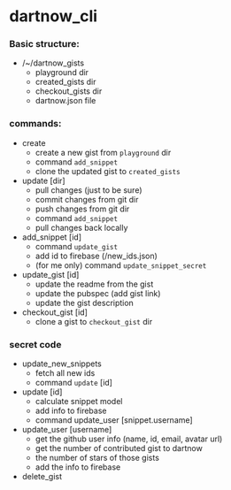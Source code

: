 # dartnow_cli

### Basic structure:

* /~/dartnow_gists
  * playground dir
  * created_gists dir
  * checkout_gists dir
  * dartnow.json file
  
### commands:

* create
  * create a new gist from `playground` dir
  * command `add_snippet`
  * clone the updated gist to `created_gists`
* update [dir]
  * pull changes (just to be sure) 
  * commit changes from git dir
  * push changes from git dir
  * command `add_snippet`
  * pull changes back locally
* add_snippet [id]
  * command `update_gist`
  * add id to firebase (/new_ids.json)
  * (for me only) command `update_snippet_secret`
* update_gist [id]
  * update the readme from the gist
  * update the pubspec (add gist link)
  * update the gist description
* checkout_gist [id]
  * clone a gist to `checkout_gist` dir

### secret code
* update_new_snippets
  * fetch all new ids
  * command `update` [id]
* update [id]
  * calculate snippet model
  * add info to firebase
  * command update_user [snippet.username]
* update_user [username]
  * get the github user info (name, id, email, avatar url)
  * get the number of contributed gist to dartnow
  * the number of stars of those gists
  * add the info to firebase
* delete_gist
